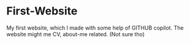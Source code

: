 # First-Website
My first website, which I made with some help of GITHUB copilot. The website might me CV, about-me related. (Not sure tho)
